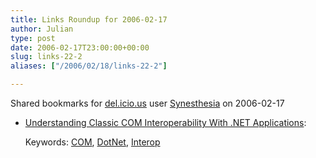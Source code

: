 ```yaml
---
title: Links Roundup for 2006-02-17
author: Julian
type: post
date: 2006-02-17T23:00:00+00:00
slug: links-22-2 
aliases: ["/2006/02/18/links-22-2"]

---
```

Shared bookmarks for [del.icio.us][1] user  [Synesthesia][2] on 2006-02-17

  * [Understanding Classic COM Interoperability With .NET Applications][3]:
  
       
    Keywords: [COM][4], [DotNet][5], [Interop][6]

 [1]: https://del.icio.us/
 [2]: https://del.icio.us/synesthesia
 [3]: https://www.codeproject.com/dotnet/cominterop.asp "https://www.codeproject.com/dotnet/cominterop.asp"
 [4]: https://del.icio.us/synesthesia/COM
 [5]: https://del.icio.us/synesthesia/DotNet
 [6]: https://del.icio.us/synesthesia/Interop